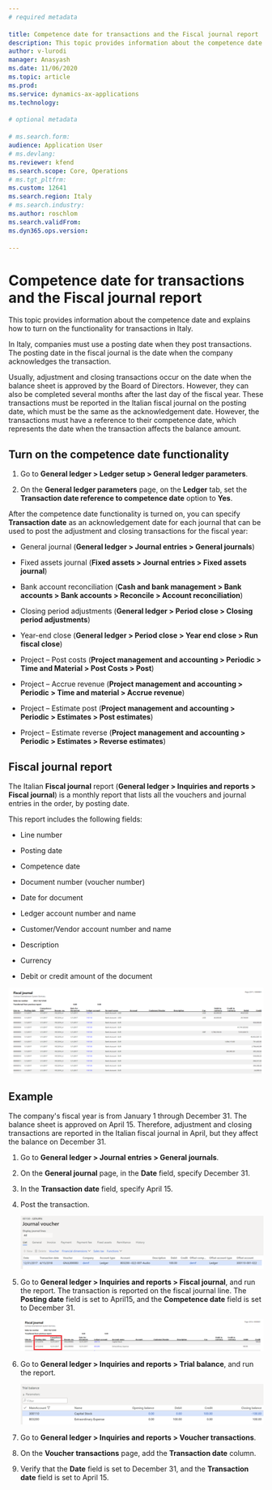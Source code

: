 ```yaml
---
# required metadata

title: Competence date for transactions and the Fiscal journal report
description: This topic provides information about the competence date and explains how to turn on the functionality for transactions in Italy
author: v-lurodi
manager: Anasyash
ms.date: 11/06/2020
ms.topic: article
ms.prod: 
ms.service: dynamics-ax-applications
ms.technology: 

# optional metadata

# ms.search.form: 
audience: Application User
# ms.devlang: 
ms.reviewer: kfend
ms.search.scope: Core, Operations
# ms.tgt_pltfrm: 
ms.custom: 12641
ms.search.region: Italy
# ms.search.industry: 
ms.author: roschlom
ms.search.validFrom: 
ms.dyn365.ops.version: 

---
```

# Competence date for transactions and the Fiscal journal report

This topic provides information about the competence date and explains how to turn on the functionality for transactions in Italy.

In Italy, companies must use a posting date when they post transactions. The posting date in the fiscal journal is the date when the company acknowledges the transaction.

Usually, adjustment and closing transactions occur on the date when the balance sheet is approved by the Board of Directors. However, they can also be completed several months after the last day of the fiscal year. These transactions must be reported in the Italian fiscal journal on the posting date, which must be the same as the acknowledgement date. However, the transactions must have a reference to their competence date, which represents the date when the transaction affects the balance amount.

## Turn on the competence date functionality

1.  Go to **General ledger \> Ledger setup \> General ledger parameters**.

2.  On the **General ledger parameters** page, on the **Ledger** tab, set the **Transaction date reference to competence date** option to **Yes**.

After the competence date functionality is turned on, you can specify **Transaction date** as an acknowledgement date for each journal that can be used to post the adjustment and closing transactions for the fiscal year:

-   General journal (**General ledger \> Journal entries \> General journals**)

-   Fixed assets journal (**Fixed assets \> Journal entries \> Fixed assets journal**)

-   Bank account reconciliation (**Cash and bank management \> Bank accounts \> Bank accounts \> Reconcile \> Account reconciliation**)

-   Closing period adjustments (**General ledger \> Period close \> Closing period adjustments**)

-   Year-end close (**General ledger \> Period close \> Year end close \> Run fiscal close**)

-   Project – Post costs (**Project management and accounting \> Periodic \> Time and Material \> Post Costs \> Post**)

-   Project – Accrue revenue (**Project management and accounting \> Periodic \> Time and material \> Accrue revenue**)

-   Project – Estimate post (**Project management and accounting \> Periodic \> Estimates \> Post estimates**)

-   Project – Estimate reverse (**Project management and accounting \> Periodic \> Estimates \> Reverse estimates**)

## Fiscal journal report

The Italian **Fiscal journal** report (**General ledger \> Inquiries and reports \> Fiscal journal**) is a monthly report that lists all the vouchers and journal entries in the order, by posting date.

This report includes the following fields:

-   Line number

-   Posting date

-   Competence date

-   Document number (voucher number)

-   Date for document

-   Ledger account number and name

-   Customer/Vendor account number and name

-   Description

-   Currency

-   Debit or credit amount of the document

![](media/ITA-Competence-date-for-transactions-1-fiscal-journal.png)

## **Example**

The company's fiscal year is from January 1 through December 31. The balance sheet is approved on April 15. Therefore, adjustment and closing transactions are reported in the Italian fiscal journal in April, but they affect the balance on December 31.

1.  Go to **General ledger \> Journal entries \> General journals**.

2.  On the **General journal** page, in the **Date** field, specify December 31.

3.  In the **Transaction date** field, specify April 15.

4.  Post the transaction.

    ![](media/ITA-Competence-date-for-transactions-2-general-journal.png)

5.  Go to **General ledger \> Inquiries and reports \> Fiscal journal**, and run the report. The transaction is reported on the fiscal journal line. The **Posting date** field is set to April15, and the **Competence date** field is set to December 31.

    ![](media/ITA-Competence-date-for-transactions-3-fiscal-journal.png)

6.  Go to **General ledger \> Inquiries and reports \> Trial balance**, and run the report.

    ![Graphical user interface, application Description automatically generated](media/ITA-Competence-date-for-transactions-4-trial-balance.png)

7.  Go to **General ledger \> Inquiries and reports \> Voucher transactions**.

8.  On the **Voucher transactions** page, add the **Transaction date** column.

9.  Verify that the **Date** field is set to December 31, and the **Transaction date** field is set to April 15.
